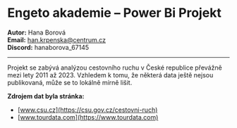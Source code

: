 # Engeto akademie – Power Bi Projekt

**Autor:** Hana Borová  
**Email:** han.krpenska@centrum.cz  
**Discord:** hanaborova_67145

---

Projekt se zabývá analýzou cestovního ruchu v České republice převážně mezi lety 2011 až 2023. Vzhledem k tomu, že některá data ještě nejsou publikovaná, může se to lokálně mírně lišit.

**Zdrojem dat byla stránka:**
- [www.csu.cz](https://csu.gov.cz/cestovni-ruch)
- [www.tourdata.com](https://www.tourdata.com)